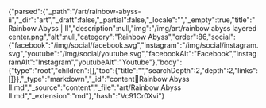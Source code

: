 {"parsed":{"_path":"/art/rainbow-abyss-ii","_dir":"art","_draft":false,"_partial":false,"_locale":"","_empty":true,"title":"Rainbow Abyss | II","description":null,"img":"/img/art/rainbow abyss layered center.png","alt":null,"category":"Rainbow Abyss","order":86,"social":{"facebook":"/img/social/facebook.svg","instagram":"/img/social/instagram.svg","youtube":"/img/social/youtube.svg","facebookAlt":"Facebook","instagramAlt":"Instagram","youtubeAlt":"Youtube"},"body":{"type":"root","children":[],"toc":{"title":"","searchDepth":2,"depth":2,"links":[]}},"_type":"markdown","_id":"content:art:Rainbow Abyss II.md","_source":"content","_file":"art/Rainbow Abyss II.md","_extension":"md"},"hash":"Vc91Cr0Xvi"}